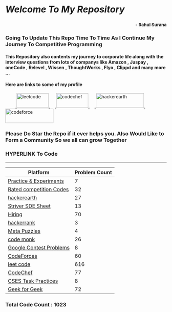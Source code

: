 # *Welcome To My Repository*
### <div style='text-align:right'><sub> - Rahul Surana</sub></div>
### Going To Update This Repo Time To Time As I Continue My Journey To Competitive Programming
#### This Repository also contents my journey to corporate life along with the interview questions from lots of companys like Amazon , Juspay , oneCode , Relevel , Wissen , ThoughtWorks , Flyo , Clippd and many more ... 
#### Here are links to some of my profile 
</a>&nbsp;&nbsp;&nbsp;&nbsp;&nbsp;&nbsp;&nbsp;&nbsp;<!-- Leetcode --><a href="https://leetcode.com/rasuru04/" target="_blank"> <img src="https://miro.medium.com/max/1838/1*gBkMCGTAdSk4tu17SCa7RQ.png" alt="leetcode" width="100" height="45"/>  </a>&nbsp;&nbsp;&nbsp;&nbsp;<!-- CodeChef --><a href="https://www.codechef.com/users/suru_4851" target="_blank"> <img src="https://cdn.codechef.com/sites/all/themes/abessive/cc-logo.png" alt="codechef" width="100" height="45"/>  </a>&nbsp;&nbsp;&nbsp;&nbsp;<!-- Hacker Earth --><a href="https://www.hackerearth.com/@Rahul_surana" target="_blank"> <img src="https://static-fastly.hackerearth.com/newton/static/images/he-header-logo.svg" alt="hackerearth" width="150" height="45"/>  </a>&nbsp;&nbsp;&nbsp;&nbsp;<!-- Code Forces --><a href="https://codeforces.com/profile/suru_4851" target="_blank"> <img src="https://codeforces.org/s/55900/images/codeforces-sponsored-by-ton.png" alt="codeforce" width="150" height="45"/>  </a>
### Please Do Star the Repo if it ever helps you. Also Would Like to Form a Community So we all can grow Together
### HYPERLINK To Code
***
| Platform  |  Problem Count |
| --------  |  ------------- |
|    [ Practice & Experiments ](./Practice%20&%20Experiments)     |      7    |
|    [ Rated competition Codes ](./Rated%20competition%20Codes)     |      32    |
|    [ hackerearth ](./hackerearth)     |      27    |
|    [ Striver SDE Sheet ](./Striver%20SDE%20Sheet)     |      13    |
|    [ Hiring ](./Hiring)     |      70    |
|    [ hackerrank ](./hackerrank)     |      3    |
|    [ Meta Puzzles ](./Meta%20Puzzles)     |      4    |
|    [ code monk ](./code%20monk)     |      26    |
|    [ Google Contest Problems ](./Google%20Contest%20Problems)     |      8    |
|    [ CodeForces ](./CodeForces)     |      60    |
|    [ leet code ](./leet%20code)     |      616    |
|    [ CodeChef ](./CodeChef)     |      77    |
|    [ CSES Task Practices ](./CSES%20Task%20Practices)     |      8    |
|    [ Geek for Geek ](./Geek%20for%20Geek)     |      72    |

### Total Code Count : 1023